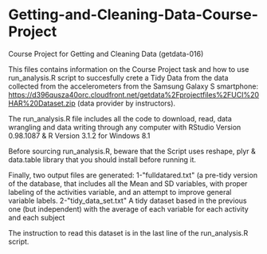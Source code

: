 Getting-and-Cleaning-Data-Course-Project
========================================

Course Project for Getting and Cleaning Data (getdata-016)

This files contains information on the Course Project task and how to use run_analysis.R script to succesfully crete a Tidy Data from the  data collected from the accelerometers from the Samsung Galaxy S smartphone: https://d396qusza40orc.cloudfront.net/getdata%2Fprojectfiles%2FUCI%20HAR%20Dataset.zip  (data provider by instructors).

The run_analysis.R file includes all the code to download, read, data wrangling and data writing through any computer with RStudio Version 0.98.1087 & R Version 3.1.2 for Windows 8.1

Before sourcing run_analysis.R, beware that the Script uses reshape, plyr & data.table library that you should install before running it.

Finally, two output files are generated: 
1-"fulldatared.txt" (a pre-tidy version of the database, that includes all the Mean and SD variables, with proper labeling of the activities variable, and an attempt to improve general variable labels.
2-"tidy_data_set.txt" A tidy dataset based in the previous one (but independent) with the average of each variable for each activity and each subject

The instruction to read this dataset is in the last line of the run_analysis.R script.
